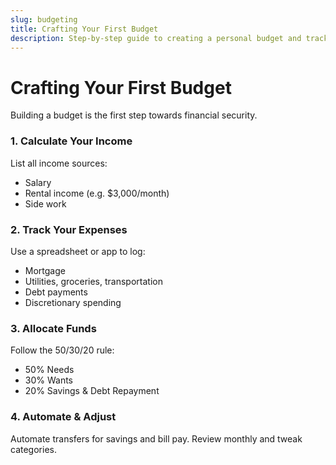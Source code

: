 ```yaml
---
slug: budgeting
title: Crafting Your First Budget
description: Step-by-step guide to creating a personal budget and tracking expenses effectively.
---
```


# Crafting Your First Budget

Building a budget is the first step towards financial security.

### 1. Calculate Your Income

List all income sources:
- Salary  
- Rental income (e.g. $3,000/month)  
- Side work  

### 2. Track Your Expenses

Use a spreadsheet or app to log:
- Mortgage  
- Utilities, groceries, transportation  
- Debt payments  
- Discretionary spending  

<AdInline />

### 3. Allocate Funds

Follow the 50/30/20 rule:
- 50% Needs  
- 30% Wants  
- 20% Savings & Debt Repayment  

### 4. Automate & Adjust

Automate transfers for savings and bill pay. Review monthly and tweak categories.  

